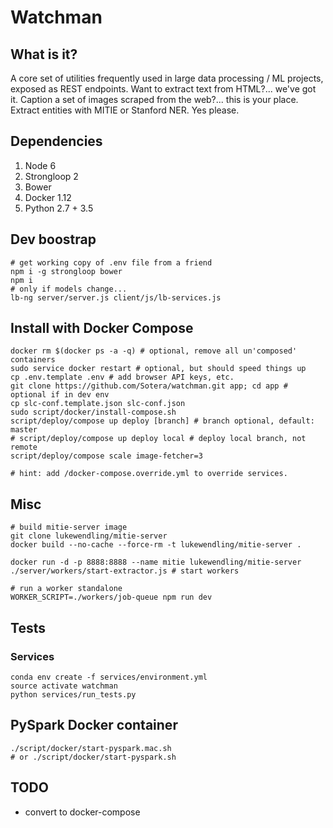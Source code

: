 # Watchman

## What is it?

A core set of utilities frequently used in large data processing / ML projects, exposed as REST endpoints. Want to extract text from HTML?... we've got it. Caption a set of images scraped from the web?... this is your place. Extract entities with MITIE or Stanford NER. Yes please.

## Dependencies

1. Node 6
1. Strongloop 2
1. Bower
1. Docker 1.12
1. Python 2.7 + 3.5

## Dev boostrap

```
# get working copy of .env file from a friend
npm i -g strongloop bower
npm i
# only if models change...
lb-ng server/server.js client/js/lb-services.js
```

## Install with Docker Compose

```
docker rm $(docker ps -a -q) # optional, remove all un'composed' containers
sudo service docker restart # optional, but should speed things up
cp .env.template .env # add browser API keys, etc.
git clone https://github.com/Sotera/watchman.git app; cd app # optional if in dev env
cp slc-conf.template.json slc-conf.json
sudo script/docker/install-compose.sh
script/deploy/compose up deploy [branch] # branch optional, default: master
# script/deploy/compose up deploy local # deploy local branch, not remote
script/deploy/compose scale image-fetcher=3

# hint: add /docker-compose.override.yml to override services.
```

## Misc

```
# build mitie-server image
git clone lukewendling/mitie-server
docker build --no-cache --force-rm -t lukewendling/mitie-server .

docker run -d -p 8888:8888 --name mitie lukewendling/mitie-server
./server/workers/start-extractor.js # start workers
```

```
# run a worker standalone
WORKER_SCRIPT=./workers/job-queue npm run dev
```

## Tests

### Services

```
conda env create -f services/environment.yml
source activate watchman
python services/run_tests.py
```

## PySpark Docker container

```
./script/docker/start-pyspark.mac.sh
# or ./script/docker/start-pyspark.sh
```

## TODO

* convert to docker-compose
